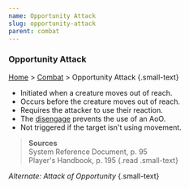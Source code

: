 ```yaml
---
name: Opportunity Attack
slug: opportunity-attack
parent: combat
---
```

### Opportunity Attack
[Home](dm-operations-center) > [Combat](combat) > Opportunity Attack {.small-text}

- Initiated when a creature moves out of reach.
- Occurs before the creature moves out of reach.
- Requires the attacker to use their reaction.
- The [disengage](disengage) prevents the use of an AoO.
- Not triggered if the target isn't using movement.

> **Sources** <br/>
> System Reference Document, p. 95<br/>
> Player's Handbook, p. 195
{.read .small-text}

*Alternate: Attack of Opportunity* {.small-text}